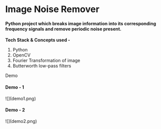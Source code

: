 <h1>Image Noise Remover</h1>
<h4>Python project which breaks image information into its corresponding frequency signals and remove periodic noise present.</h4>


<strong>Tech Stack & Concepts used - </strong>
1) Python
2) OpenCV
3) Fourier Transformation of image
4) Butterworth low-pass filters

<p>Demo</p>

<h4>Demo - 1</h4>
![](demo1.png)

<h4>Demo - 2</h4>
![](demo2.png)
